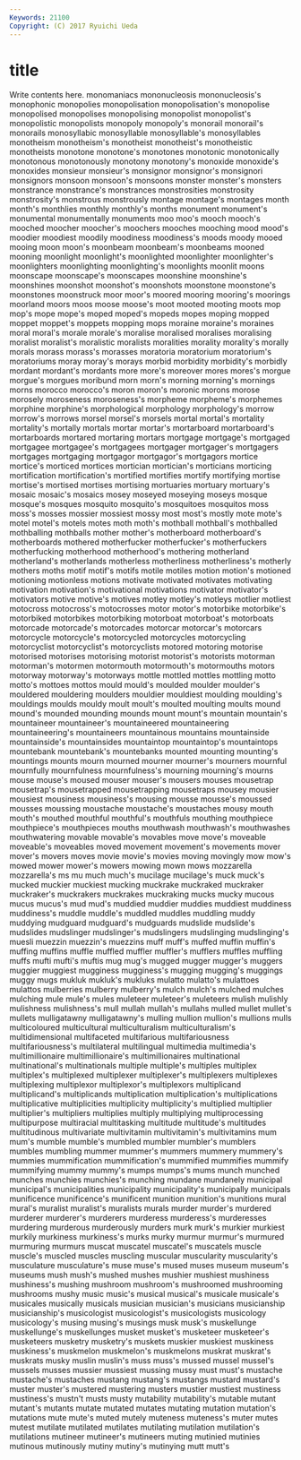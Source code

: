 ```yaml
---
Keywords: 21100 
Copyright: (C) 2017 Ryuichi Ueda
---
```


# title

Write contents here.
monomaniacs mononucleosis
mononucleosis's monophonic monopolies monopolisation monopolisation's monopolise monopolised monopolises monopolising monopolist
monopolist's monopolistic monopolists monopoly monopoly's monorail monorail's monorails monosyllabic monosyllable
monosyllable's monosyllables monotheism monotheism's monotheist monotheist's monotheistic monotheists monotone monotone's
monotones monotonic monotonically monotonous monotonously monotony monotony's monoxide monoxide's monoxides
monsieur monsieur's monsignor monsignor's monsignori monsignors monsoon monsoon's monsoons monster
monster's monsters monstrance monstrance's monstrances monstrosities monstrosity monstrosity's monstrous monstrously
montage montage's montages month month's monthlies monthly monthly's months monument
monument's monumental monumentally monuments moo moo's mooch mooch's mooched moocher
moocher's moochers mooches mooching mood mood's moodier moodiest moodily moodiness
moodiness's moods moody mooed mooing moon moon's moonbeam moonbeam's moonbeams
mooned mooning moonlight moonlight's moonlighted moonlighter moonlighter's moonlighters moonlighting moonlighting's
moonlights moonlit moons moonscape moonscape's moonscapes moonshine moonshine's moonshines moonshot
moonshot's moonshots moonstone moonstone's moonstones moonstruck moor moor's moored mooring
mooring's moorings moorland moors moos moose moose's moot mooted mooting
moots mop mop's mope mope's moped moped's mopeds mopes moping
mopped moppet moppet's moppets mopping mops moraine moraine's moraines moral
moral's morale morale's moralise moralised moralises moralising moralist moralist's moralistic
moralists moralities morality morality's morally morals morass morass's morasses moratoria
moratorium moratorium's moratoriums moray moray's morays morbid morbidity morbidity's morbidly
mordant mordant's mordants more more's moreover mores mores's morgue morgue's
morgues moribund morn morn's morning morning's mornings morns morocco morocco's
moron moron's moronic morons morose morosely moroseness moroseness's morpheme morpheme's
morphemes morphine morphine's morphological morphology morphology's morrow morrow's morrows morsel
morsel's morsels mortal mortal's mortality mortality's mortally mortals mortar mortar's
mortarboard mortarboard's mortarboards mortared mortaring mortars mortgage mortgage's mortgaged mortgagee
mortgagee's mortgagees mortgager mortgager's mortgagers mortgages mortgaging mortgagor mortgagor's mortgagors
mortice mortice's morticed mortices mortician mortician's morticians morticing mortification mortification's
mortified mortifies mortify mortifying mortise mortise's mortised mortises mortising mortuaries
mortuary mortuary's mosaic mosaic's mosaics mosey moseyed moseying moseys mosque
mosque's mosques mosquito mosquito's mosquitoes mosquitos moss moss's mosses mossier
mossiest mossy most most's mostly mote mote's motel motel's motels
motes moth moth's mothball mothball's mothballed mothballing mothballs mother mother's
motherboard motherboard's motherboards mothered motherfucker motherfucker's motherfuckers motherfucking motherhood motherhood's
mothering motherland motherland's motherlands motherless motherliness motherliness's motherly mothers moths
motif motif's motifs motile motiles motion motion's motioned motioning motionless
motions motivate motivated motivates motivating motivation motivation's motivational motivations motivator
motivator's motivators motive motive's motives motley motley's motleys motlier motliest
motocross motocross's motocrosses motor motor's motorbike motorbike's motorbiked motorbikes motorbiking
motorboat motorboat's motorboats motorcade motorcade's motorcades motorcar motorcar's motorcars motorcycle
motorcycle's motorcycled motorcycles motorcycling motorcyclist motorcyclist's motorcyclists motored motoring motorise
motorised motorises motorising motorist motorist's motorists motorman motorman's motormen motormouth
motormouth's motormouths motors motorway motorway's motorways mottle mottled mottles mottling
motto motto's mottoes mottos mould mould's moulded moulder moulder's mouldered
mouldering moulders mouldier mouldiest moulding moulding's mouldings moulds mouldy moult
moult's moulted moulting moults mound mound's mounded mounding mounds mount
mount's mountain mountain's mountaineer mountaineer's mountaineered mountaineering mountaineering's mountaineers mountainous
mountains mountainside mountainside's mountainsides mountaintop mountaintop's mountaintops mountebank mountebank's mountebanks
mounted mounting mounting's mountings mounts mourn mourned mourner mourner's mourners
mournful mournfully mournfulness mournfulness's mourning mourning's mourns mouse mouse's moused
mouser mouser's mousers mouses mousetrap mousetrap's mousetrapped mousetrapping mousetraps mousey
mousier mousiest mousiness mousiness's mousing mousse mousse's moussed mousses moussing
moustache moustache's moustaches mousy mouth mouth's mouthed mouthful mouthful's mouthfuls
mouthing mouthpiece mouthpiece's mouthpieces mouths mouthwash mouthwash's mouthwashes mouthwatering movable
movable's movables move move's moveable moveable's moveables moved movement movement's
movements mover mover's movers moves movie movie's movies moving movingly
mow mow's mowed mower mower's mowers mowing mown mows mozzarella
mozzarella's ms mu much much's mucilage mucilage's muck muck's mucked
muckier muckiest mucking muckrake muckraked muckraker muckraker's muckrakers muckrakes muckraking
mucks mucky mucous mucus mucus's mud mud's muddied muddier muddies
muddiest muddiness muddiness's muddle muddle's muddled muddles muddling muddy muddying
mudguard mudguard's mudguards mudslide mudslide's mudslides mudslinger mudslinger's mudslingers mudslinging
mudslinging's muesli muezzin muezzin's muezzins muff muff's muffed muffin muffin's
muffing muffins muffle muffled muffler muffler's mufflers muffles muffling muffs
mufti mufti's muftis mug mug's mugged mugger mugger's muggers muggier
muggiest mugginess mugginess's mugging mugging's muggings muggy mugs mukluk mukluk's
mukluks mulatto mulatto's mulattoes mulattos mulberries mulberry mulberry's mulch mulch's
mulched mulches mulching mule mule's mules muleteer muleteer's muleteers mulish
mulishly mulishness mulishness's mull mullah mullah's mullahs mulled mullet mullet's
mullets mulligatawny mulligatawny's mulling mullion mullion's mullions mulls multicoloured multicultural
multiculturalism multiculturalism's multidimensional multifaceted multifarious multifariousness multifariousness's multilateral multilingual multimedia
multimedia's multimillionaire multimillionaire's multimillionaires multinational multinational's multinationals multiple multiple's multiples
multiplex multiplex's multiplexed multiplexer multiplexer's multiplexers multiplexes multiplexing multiplexor multiplexor's
multiplexors multiplicand multiplicand's multiplicands multiplication multiplication's multiplications multiplicative multiplicities multiplicity
multiplicity's multiplied multiplier multiplier's multipliers multiplies multiply multiplying multiprocessing multipurpose
multiracial multitasking multitude multitude's multitudes multitudinous multivariate multivitamin multivitamin's multivitamins
mum mum's mumble mumble's mumbled mumbler mumbler's mumblers mumbles mumbling
mummer mummer's mummers mummery mummery's mummies mummification mummification's mummified mummifies
mummify mummifying mummy mummy's mumps mumps's mums munch munched munches
munchies munchies's munching mundane mundanely municipal municipal's municipalities municipality municipality's
municipally municipals munificence munificence's munificent munition munition's munitions mural mural's
muralist muralist's muralists murals murder murder's murdered murderer murderer's murderers
murderess murderess's murderesses murdering murderous murderously murders murk murk's murkier
murkiest murkily murkiness murkiness's murks murky murmur murmur's murmured murmuring
murmurs muscat muscatel muscatel's muscatels muscle muscle's muscled muscles muscling
muscular muscularity muscularity's musculature musculature's muse muse's mused muses museum
museum's museums mush mush's mushed mushes mushier mushiest mushiness mushiness's
mushing mushroom mushroom's mushroomed mushrooming mushrooms mushy music music's musical
musical's musicale musicale's musicales musically musicals musician musician's musicians musicianship
musicianship's musicologist musicologist's musicologists musicology musicology's musing musing's musings musk
musk's muskellunge muskellunge's muskellunges musket musket's musketeer musketeer's musketeers musketry
musketry's muskets muskier muskiest muskiness muskiness's muskmelon muskmelon's muskmelons muskrat
muskrat's muskrats musky muslin muslin's muss muss's mussed mussel mussel's
mussels musses mussier mussiest mussing mussy must must's mustache mustache's
mustaches mustang mustang's mustangs mustard mustard's muster muster's mustered mustering
musters mustier mustiest mustiness mustiness's mustn't musts musty mutability mutability's
mutable mutant mutant's mutants mutate mutated mutates mutating mutation mutation's
mutations mute mute's muted mutely muteness muteness's muter mutes mutest
mutilate mutilated mutilates mutilating mutilation mutilation's mutilations mutineer mutineer's mutineers
muting mutinied mutinies mutinous mutinously mutiny mutiny's mutinying mutt mutt's
